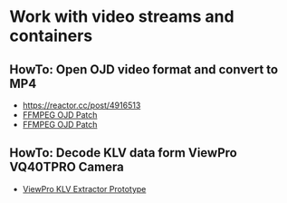 # Work with video streams and containers

## HowTo: Open OJD video format and convert to MP4
- https://reactor.cc/post/4916513
- [FFMPEG OJD Patch](https://reactor.cc/redirect?url=https%3A%2F%2Fdrive.google.com%2Ffile%2Fd%2F1GlMXGss0R2-jYP0TOZ_2Y1xzl9Ugar7l%2Fview%3Fusp%3Dsharing)
- [FFMPEG OJD Patch](/ojd_convert_final)

## HowTo: Decode KLV data form ViewPro VQ40TPRO Camera
- [ViewPro KLV Extractor Prototype](/viewpro_klv)
